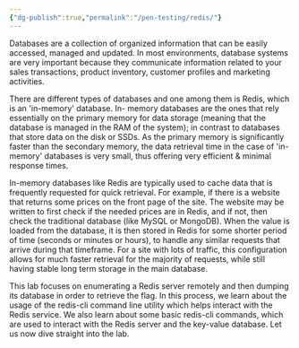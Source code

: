 ```yaml
---
{"dg-publish":true,"permalink":"/pen-testing/redis/"}
---
```


Databases are a collection of organized information that can be easily accessed, managed and updated. In most environments, database systems are very important because they communicate information related to your sales transactions, product inventory, customer profiles and marketing activities.

There are different types of databases and one among them is Redis, which is an 'in-memory' database. In- memory databases are the ones that rely essentially on the primary memory for data storage (meaning that the database is managed in the RAM of the system); in contrast to databases that store data on the disk or SSDs. As the primary memory is significantly faster than the secondary memory, the data retrieval time in the case of 'in-memory' databases is very small, thus offering very efficient & minimal response times.

In-memory databases like Redis are typically used to cache data that is frequently requested for quick retrieval. For example, if there is a website that returns some prices on the front page of the site. The website may be written to first check if the needed prices are in Redis, and if not, then check the traditional database (like MySQL or MongoDB). When the value is loaded from the database, it is then stored in Redis for some shorter period of time (seconds or minutes or hours), to handle any similar requests that arrive during that timeframe. For a site with lots of traffic, this configuration allows for much faster retrieval for the majority of requests, while still having stable long term storage in the main database.

This lab focuses on enumerating a Redis server remotely and then dumping its database in order to retrieve the flag. In this process, we learn about the usage of the redis-cli command line utility which helps interact with the Redis service. We also learn about some basic redis-cli commands, which are used to interact with the Redis server and the key-value database.
Let us now dive straight into the lab.
